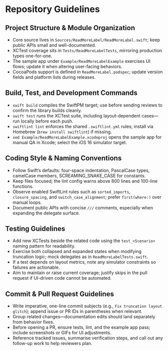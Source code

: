 # Repository Guidelines

## Project Structure & Module Organization
- Core source lives in `Sources/ReadMoreLabel/ReadMoreLabel.swift`; keep public APIs small and well-documented.
- XCTest coverage sits in `Tests/ReadMoreLabelTests`, mirroring production types one-for-one.
- The sample app under `Example/ReadMoreLabelExample` exercises UI flows; update it when altering user-facing behaviors.
- CocoaPods support is defined in `ReadMoreLabel.podspec`; update version fields and platform lists during releases.

## Build, Test, and Development Commands
- `swift build` compiles the SwiftPM target; use before sending reviews to confirm the library builds cleanly.
- `swift test` runs the XCTest suite, including layout-dependent cases—run locally before each push.
- `swiftlint lint` enforces the shared `.swiftlint.yml` rules; install via Homebrew (`brew install swiftlint`) if missing.
- `xed Example/ReadMoreLabelExample.xcodeproj` opens the sample app for manual QA in Xcode; select the iOS 16 simulator target.

## Coding Style & Naming Conventions
- Follow Swift’s defaults: four-space indentation, PascalCase types, camelCase members, SCREAMING_SNAKE_CASE for constants.
- Keep files focused; the lint config warns above 800 lines and 100-line functions.
- Observe enabled SwiftLint rules such as `sorted_imports`, `closure_spacing`, and `switch_case_alignment`; prefer `first(where:)` over manual loops.
- Document public APIs with concise `///` comments, especially when expanding the delegate surface.

## Testing Guidelines
- Add new XCTests beside the related code using the `test_<Scenario>` naming pattern for readability.
- Exercise both collapsed and expanded states when modifying truncation logic; mock delegates as in `ReadMoreLabelTests.swift`.
- If a test depends on layout metrics, note any simulator constraints so failures are actionable.
- Aim to maintain or raise current coverage; justify skips in the pull request if UI-driven code cannot be automated.

## Commit & Pull Request Guidelines
- Write imperative, one-line commit subjects (e.g., `Fix truncation layout glitch`); append issue or PR IDs in parentheses when relevant.
- Group related changes—documentation edits should land separately from behavior fixes.
- Before opening a PR, ensure tests, lint, and the example app pass; include screenshots or GIFs for UI adjustments.
- Reference tracked issues, summarise verification steps, and call out any follow-up work to help reviewers plan.
